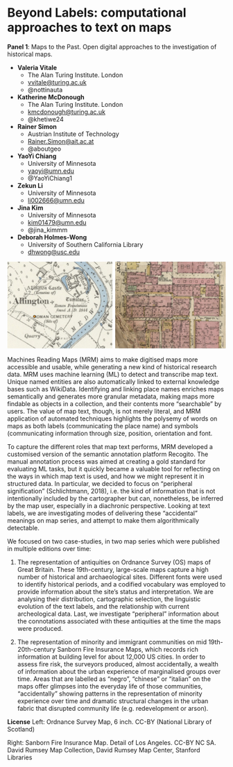 # Beyond Labels: computational approaches to text on maps

**Panel 1**: Maps to the Past. Open digital approaches to the investigation of historical maps.

- **Valeria Vitale** 
    - The Alan Turing Institute. London
    - [vvitale@turing.ac.uk](mailto:vvitale@turing.ac.uk)
    - @nottinauta
- **Katherine McDonough**
    - The Alan Turing Institute. London
    - [kmcdonough@turing.ac.uk](mailto:kmcdonough@turing.ac.uk)
    - @khetiwe24
- **Rainer Simon**
    - Austrian Institute of Technology
    - [Rainer.Simon@ait.ac.at](mailto:Rainer.Simon@ait.ac.at)
    - @aboutgeo
- **YaoYi Chiang**
    - University of Minnesota
    - [yaoyi@umn.edu](mailto:yaoyi@umn.edu)
    - @YaoYiChiang1
- **Zekun Li**
    - University of Minnesota
    - [li002666@umn.edu](mailto:li002666@umn.edu)
- **Jina Kim**
    - University of Minnesota
    - [kim01479@umn.edu](mailto:kim01479@umn.edu)
    - @jina_kimmm
- **Deborah Holmes-Wong**
    - University of Southern California Library
    - [dhwong@usc.edu](mailto:dhwong@usc.edu)


![Beyond Labels: computational approaches to text on maps](vitale-et-al.jpg)


Machines Reading Maps (MRM) aims to make digitised maps more accessible and usable, while generating a new kind of historical research data. MRM uses machine learning (ML) to detect and transcribe map text. Unique named entities are also automatically linked to external knowledge bases such as WikiData. Identifying and linking place names enriches maps semantically and generates more granular metadata, making maps more findable as objects in a collection, and their contents more “searchable” by users. The value of map text, though, is not merely literal, and MRM application of automated techniques highlights the polysemy of words on maps as both labels (communicating the place name) and symbols (communicating information through size, position, orientation and font.

To capture the different roles that map text performs, MRM developed a customised version of the semantic annotation platform Recogito. The manual annotation process was aimed at creating a gold standard for evaluating ML tasks, but it quickly became a valuable tool for reflecting on the ways in which map text is used, and how we might represent it in structured data. In particular, we decided to focus on “peripheral signification” (Schlichtmann, 2018), i.e. the kind of information that is not intentionally included by the cartographer but can, nonetheless, be inferred by the map user, especially in a diachronic perspective. Looking at text labels, we are investigating modes of delivering these “accidental” meanings on map series, and attempt to make them algorithmically detectable.


We focused on two case-studies, in two map series which were published in multiple editions over time:

1.  The representation of antiquities on Ordnance Survey (OS) maps of Great Britain. These 19th-century, large-scale maps capture a high number of historical and archaeological sites. Different fonts were used to identify historical periods, and a codified vocabulary was employed to provide information about the site’s status and interpretation. We are analysing their distribution, cartographic selection, the linguistic evolution of the text labels, and the relationship with current archeological data. Last, we investigate “peripheral” information about the connotations associated with these antiquities at the time the maps were produced.
    
2.  The representation of minority and immigrant communities on mid 19th-20th-century Sanborn Fire Insurance Maps, which records rich information at building level for about 12,000 US cities. In order to assess fire risk, the surveyors produced, almost accidentally, a wealth of information about the urban experience of marginalised groups over time. Areas that are labelled as “negro”, “chinese” or “italian” on the maps offer glimpses into the everyday life of those communities, “accidentally” showing patterns in the representation of minority experience over time and dramatic structural changes in the urban fabric that disrupted community life (e.g. redevelopment or arson).

**License**
Left: Ordnance Survey Map, 6 inch. CC-BY (National Library of Scotland)

Right: Sanborn Fire Insurance Map. Detail of Los Angeles. CC-BY NC SA. David Rumsey Map Collection, David Rumsey Map Center, Stanford Libraries